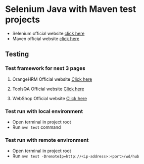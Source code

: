 # Selenium Java with Maven test projects
- Selenium official website [click here][selenium]
- Maven official website [click here][maven]
## Testing

### Test framework for next 3 pages
1. OrangeHRM
Official website [Click here][orange]

2. ToolsQA
Official website [Click here][toolsQa]

3. WebShop
Official website [Click here][webShop]
   
### Test run with local environment

- Open terminal in project root
- Run `mvn test` command

### Test run with remote environment

- Open terminal in project root
- Run `mvn test -DremoteIp=http://<ip-address>:<port>/wd/hub`

[//]: # (These are reference links used in the body of this note and get stripped out when the markdown processor does its job. There is no need to format nicely because it shouldn't be seen. Thanks SO - http://stackoverflow.com/questions/4823468/store-comments-in-markdown-syntax)
[selenium]: <https://www.selenium.dev//>
[maven]: <https://maven.apache.org/>
[orange]: <https://orangehrm-demo-6x.orangehrmlive.com/>
[toolsQa]: <https://demoqa.com/>
[webShop]: <http://automationpractice.com/>
[allure]: <http://allure.qatools.ru/>
